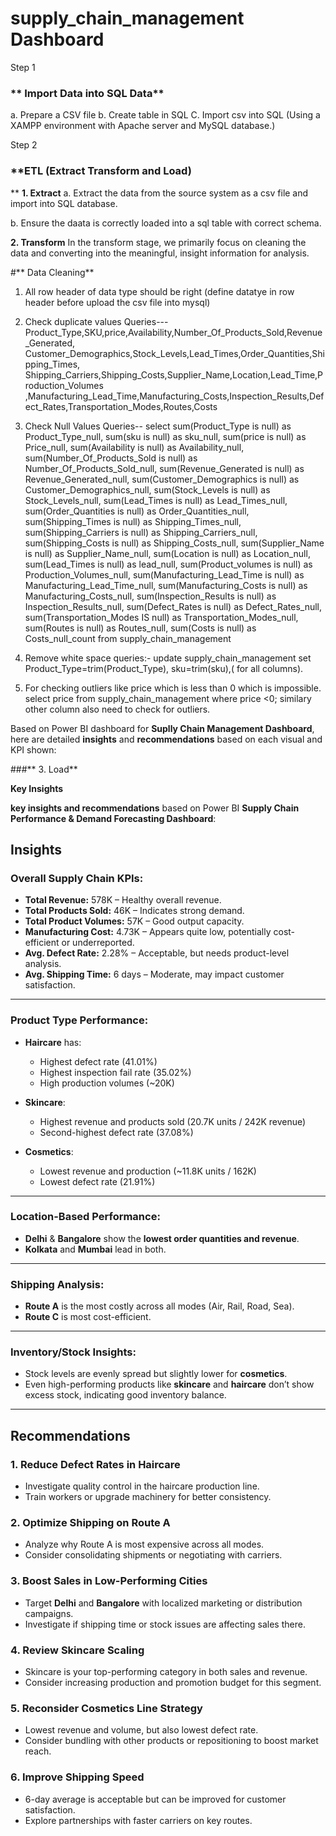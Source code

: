 # supply_chain_management Dashboard

Step 1
### ** Import Data into SQL Data**
a. Prepare a CSV file 
b. Create table in SQL
C. Import csv into SQL (Using a XAMPP environment with Apache server and MySQL database.)

Step 2
### **ETL (Extract Transform and Load) 
**
**1. Extract**
 a. Extract the data from the source system as a csv file and import into SQL database.
 
 b. Ensure the daata is correctly loaded into a sql table with correct schema.

**2. Transform**
  In the transform stage, we primarily focus on cleaning the data and converting into the meaningful, insight information for analysis.
  
#** Data Cleaning**
1. All row header of data type should be right (define datatye in row header before upload the csv file into mysql)
2. Check duplicate values 
Queries---
    Product_Type,SKU,price,Availability,Number_Of_Products_Sold,Revenue_Generated,
	Customer_Demographics,Stock_Levels,Lead_Times,Order_Quantities,Shipping_Times,
	Shipping_Carriers,Shipping_Costs,Supplier_Name,Location,Lead_Time,Production_Volumes
	,Manufacturing_Lead_Time,Manufacturing_Costs,Inspection_Results,Defect_Rates,Transportation_Modes,Routes,Costs

3. Check Null Values
Queries--
    select sum(Product_Type is null) as Product_Type_null,
       sum(sku is null) as sku_null,
       sum(price is null) as Price_null,
       sum(Availability is null) as Availability_null,
       sum(Number_Of_Products_Sold is null) as Number_Of_Products_Sold_null,
       sum(Revenue_Generated is null) as Revenue_Generated_null,
       sum(Customer_Demographics is null) as Customer_Demographics_null,
       sum(Stock_Levels is null) as Stock_Levels_null,
       sum(Lead_Times is null) as Lead_Times_null,
       sum(Order_Quantities is null) as Order_Quantities_null,
       sum(Shipping_Times is null) as Shipping_Times_null,
       sum(Shipping_Carriers is null) as Shipping_Carriers_null,
       sum(Shipping_Costs is null) as Shipping_Costs_null,
       sum(Supplier_Name is null) as Supplier_Name_null,
       sum(Location is null) as Location_null,
       sum(Lead_Times is null) as lead_null,
       sum(Product_volumes is null) as Production_Volumes_null,
       sum(Manufacturing_Lead_Time is null) as Manufacturing_Lead_Time_null,
       sum(Manufacturing_Costs is null) as Manufacturing_Costs_null,
       sum(Inspection_Results is null) as Inspection_Results_null,
       sum(Defect_Rates is null) as Defect_Rates_null,
       sum(Transportation_Modes IS null) as Transportation_Modes_null,
       sum(Routes is null) as Routes_null,
       sum(Costs is null) as Costs_null_count from supply_chain_management

4. Remove white space
queries:- 
  update supply_chain_management set Product_Type=trim(Product_Type),
sku=trim(sku),( for all columns).

5. For checking outliers like price which is less than 0 which is impossible.
select price from supply_chain_management where price <0;
 similary other column also need to check for outliers.

Based on Power BI dashboard for **Suplly Chain Management Dashboard**, here are detailed **insights** and **recommendations** based on each visual and KPI shown:

###** 3. Load**

**Key Insights**

**key insights and recommendations** based on Power BI **Supply Chain Performance & Demand Forecasting Dashboard**:

##  **Insights**

### Overall Supply Chain KPIs:

* **Total Revenue:** 578K – Healthy overall revenue.
* **Total Products Sold:** 46K – Indicates strong demand.
* **Total Product Volumes:** 57K – Good output capacity.
* **Manufacturing Cost:** 4.73K – Appears quite low, potentially cost-efficient or underreported.
* **Avg. Defect Rate:** 2.28% – Acceptable, but needs product-level analysis.
* **Avg. Shipping Time:** 6 days – Moderate, may impact customer satisfaction.

---

### Product Type Performance:

* **Haircare** has:

  * Highest defect rate (41.01%)
  * Highest inspection fail rate (35.02%)
  * High production volumes (\~20K)
* **Skincare**:

  * Highest revenue and products sold (20.7K units / 242K revenue)
  * Second-highest defect rate (37.08%)
* **Cosmetics**:

  * Lowest revenue and production (\~11.8K units / 162K)
  * Lowest defect rate (21.91%)

---

###  Location-Based Performance:

* **Delhi** & **Bangalore** show the **lowest order quantities and revenue**.
* **Kolkata** and **Mumbai** lead in both.

---

###  Shipping Analysis:

* **Route A** is the most costly across all modes (Air, Rail, Road, Sea).
* **Route C** is most cost-efficient.

---

###  Inventory/Stock Insights:

* Stock levels are evenly spread but slightly lower for **cosmetics**.
* Even high-performing products like **skincare** and **haircare** don’t show excess stock, indicating good inventory balance.

---

##  **Recommendations**

### 1. **Reduce Defect Rates in Haircare**

* Investigate quality control in the haircare production line.
* Train workers or upgrade machinery for better consistency.

### 2. **Optimize Shipping on Route A**

* Analyze why Route A is most expensive across all modes.
* Consider consolidating shipments or negotiating with carriers.

### 3. **Boost Sales in Low-Performing Cities**

* Target **Delhi** and **Bangalore** with localized marketing or distribution campaigns.
* Investigate if shipping time or stock issues are affecting sales there.

### 4. **Review Skincare Scaling**

* Skincare is your top-performing category in both sales and revenue.
* Consider increasing production and promotion budget for this segment.

### 5. **Reconsider Cosmetics Line Strategy**

* Lowest revenue and volume, but also lowest defect rate.
* Consider bundling with other products or repositioning to boost market reach.

### 6. **Improve Shipping Speed**

* 6-day average is acceptable but can be improved for customer satisfaction.
* Explore partnerships with faster carriers on key routes.




